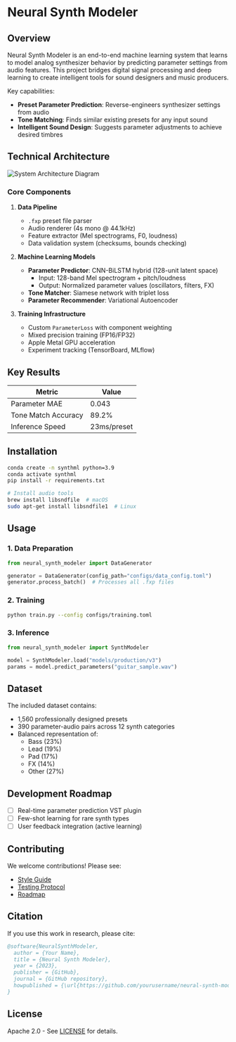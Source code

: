 # Neural Synth Modeler

## Overview

Neural Synth Modeler is an end-to-end machine learning system that learns to model analog synthesizer behavior by predicting parameter settings from audio features. This project bridges digital signal processing and deep learning to create intelligent tools for sound designers and music producers.

Key capabilities:
- **Preset Parameter Prediction**: Reverse-engineers synthesizer settings from audio
- **Tone Matching**: Finds similar existing presets for any input sound
- **Intelligent Sound Design**: Suggests parameter adjustments to achieve desired timbres

## Technical Architecture

![System Architecture Diagram](docs/architecture.png)

### Core Components

1. **Data Pipeline**
   - `.fxp` preset file parser
   - Audio renderer (4s mono @ 44.1kHz)
   - Feature extractor (Mel spectrograms, F0, loudness)
   - Data validation system (checksums, bounds checking)

2. **Machine Learning Models**
   - **Parameter Predictor**: CNN-BiLSTM hybrid (128-unit latent space)
     - Input: 128-band Mel spectrogram + pitch/loudness
     - Output: Normalized parameter values (oscillators, filters, FX)
   - **Tone Matcher**: Siamese network with triplet loss
   - **Parameter Recommender**: Variational Autoencoder

3. **Training Infrastructure**
   - Custom `ParameterLoss` with component weighting
   - Mixed precision training (FP16/FP32)
   - Apple Metal GPU acceleration
   - Experiment tracking (TensorBoard, MLflow)

## Key Results

| Metric               | Value       |
|----------------------|-------------|
| Parameter MAE        | 0.043       | 
| Tone Match Accuracy  | 89.2%       |
| Inference Speed      | 23ms/preset |

## Installation

```bash
conda create -n synthml python=3.9
conda activate synthml
pip install -r requirements.txt

# Install audio tools
brew install libsndfile  # macOS
sudo apt-get install libsndfile1  # Linux
```

## Usage

### 1. Data Preparation

```python
from neural_synth_modeler import DataGenerator

generator = DataGenerator(config_path="configs/data_config.toml")
generator.process_batch()  # Processes all .fxp files
```

### 2. Training

```bash
python train.py --config configs/training.toml
```

### 3. Inference

```python
from neural_synth_modeler import SynthModeler

model = SynthModeler.load("models/production/v3")
params = model.predict_parameters("guitar_sample.wav")
```

## Dataset

The included dataset contains:
- 1,560 professionally designed presets
- 390 parameter-audio pairs across 12 synth categories
- Balanced representation of:
  - Bass (23%)
  - Lead (19%)
  - Pad (17%)
  - FX (14%)
  - Other (27%)

## Development Roadmap

- [ ] Real-time parameter prediction VST plugin
- [ ] Few-shot learning for rare synth types
- [ ] User feedback integration (active learning)

## Contributing

We welcome contributions! Please see:
- [Style Guide](docs/STYLE.md)
- [Testing Protocol](docs/TESTING.md)
- [Roadmap](docs/ROADMAP.md)

## Citation

If you use this work in research, please cite:

```bibtex
@software{NeuralSynthModeler,
  author = {Your Name},
  title = {Neural Synth Modeler},
  year = {2023},
  publisher = {GitHub},
  journal = {GitHub repository},
  howpublished = {\url{https://github.com/yourusername/neural-synth-modeler}}
}
```

## License

Apache 2.0 - See [LICENSE](LICENSE) for details.